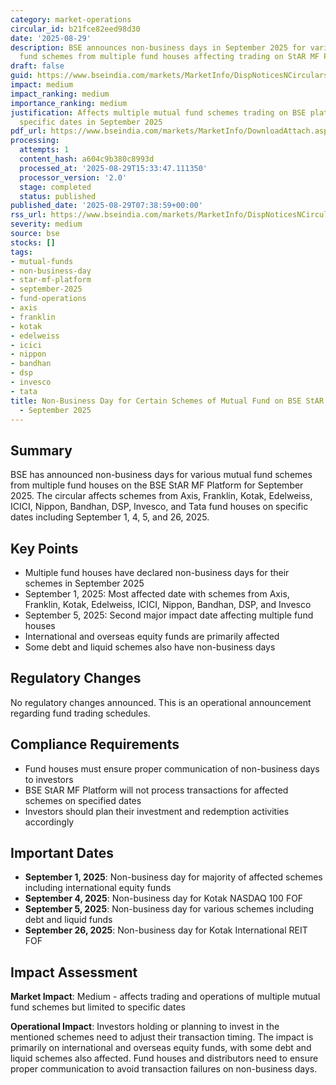 ```yaml
---
category: market-operations
circular_id: b21fce82eed98d30
date: '2025-08-29'
description: BSE announces non-business days in September 2025 for various mutual
  fund schemes from multiple fund houses affecting trading on StAR MF Platform.
draft: false
guid: https://www.bseindia.com/markets/MarketInfo/DispNoticesNCirculars.aspx?Noticeid={5DB8AD49-645F-4BC0-8A09-EFEA1545BA49}&noticeno=20250829-4&dt=08/29/2025&icount=4&totcount=55&flag=0
impact: medium
impact_ranking: medium
importance_ranking: medium
justification: Affects multiple mutual fund schemes trading on BSE platform during
  specific dates in September 2025
pdf_url: https://www.bseindia.com/markets/MarketInfo/DownloadAttach.aspx?id=20250829-4&attachedId=9f5fbcf2-f520-41d3-a999-a21f7d89956c
processing:
  attempts: 1
  content_hash: a604c9b380c8993d
  processed_at: '2025-08-29T15:33:47.111350'
  processor_version: '2.0'
  stage: completed
  status: published
published_date: '2025-08-29T07:38:59+00:00'
rss_url: https://www.bseindia.com/markets/MarketInfo/DispNoticesNCirculars.aspx?Noticeid={5DB8AD49-645F-4BC0-8A09-EFEA1545BA49}&noticeno=20250829-4&dt=08/29/2025&icount=4&totcount=55&flag=0
severity: medium
source: bse
stocks: []
tags:
- mutual-funds
- non-business-day
- star-mf-platform
- september-2025
- fund-operations
- axis
- franklin
- kotak
- edelweiss
- icici
- nippon
- bandhan
- dsp
- invesco
- tata
title: Non-Business Day for Certain Schemes of Mutual Fund on BSE StAR MF Platform
  - September 2025
---
```


## Summary

BSE has announced non-business days for various mutual fund schemes from multiple fund houses on the BSE StAR MF Platform for September 2025. The circular affects schemes from Axis, Franklin, Kotak, Edelweiss, ICICI, Nippon, Bandhan, DSP, Invesco, and Tata fund houses on specific dates including September 1, 4, 5, and 26, 2025.

## Key Points

- Multiple fund houses have declared non-business days for their schemes in September 2025
- September 1, 2025: Most affected date with schemes from Axis, Franklin, Kotak, Edelweiss, ICICI, Nippon, Bandhan, DSP, and Invesco
- September 5, 2025: Second major impact date affecting multiple fund houses
- International and overseas equity funds are primarily affected
- Some debt and liquid schemes also have non-business days

## Regulatory Changes

No regulatory changes announced. This is an operational announcement regarding fund trading schedules.

## Compliance Requirements

- Fund houses must ensure proper communication of non-business days to investors
- BSE StAR MF Platform will not process transactions for affected schemes on specified dates
- Investors should plan their investment and redemption activities accordingly

## Important Dates

- **September 1, 2025**: Non-business day for majority of affected schemes including international equity funds
- **September 4, 2025**: Non-business day for Kotak NASDAQ 100 FOF
- **September 5, 2025**: Non-business day for various schemes including debt and liquid funds
- **September 26, 2025**: Non-business day for Kotak International REIT FOF

## Impact Assessment

**Market Impact**: Medium - affects trading and operations of multiple mutual fund schemes but limited to specific dates

**Operational Impact**: Investors holding or planning to invest in the mentioned schemes need to adjust their transaction timing. The impact is primarily on international and overseas equity funds, with some debt and liquid schemes also affected. Fund houses and distributors need to ensure proper communication to avoid transaction failures on non-business days.